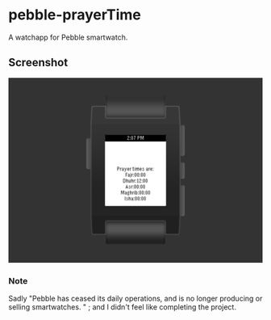 # pebble-prayerTime
A watchapp for Pebble smartwatch.
## Screenshot
<img src="https://github.com/Majed6/pebble-prayerTime/raw/master/Screen%20Shot%202017-01-19%20at%2014.08.16.png">

### Note
Sadly "Pebble has ceased its daily operations, and is no longer producing or selling smartwatches. " ; and I didn't feel like completing the project. 
